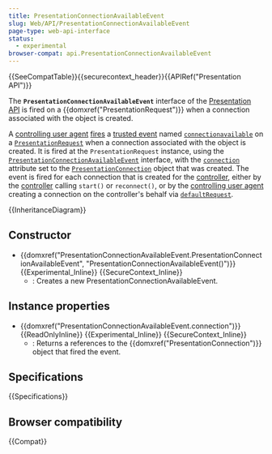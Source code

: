 ```yaml
---
title: PresentationConnectionAvailableEvent
slug: Web/API/PresentationConnectionAvailableEvent
page-type: web-api-interface
status:
  - experimental
browser-compat: api.PresentationConnectionAvailableEvent
---
```


{{SeeCompatTable}}{{securecontext_header}}{{APIRef("Presentation API")}}

The **`PresentationConnectionAvailableEvent`** interface of the [Presentation API](/en-US/docs/Web/API/Presentation_API) is fired on a {{domxref("PresentationRequest")}} when a connection associated with the object is created.

A [controlling user agent](https://www.w3.org/TR/presentation-api/#dfn-controlling-user-agent) [fires](https://www.w3.org/TR/presentation-api/#dfn-firing-an-event) a [trusted event](https://www.w3.org/TR/presentation-api/#dfn-trusted-event) named [`connectionavailable`](https://www.w3.org/TR/presentation-api/#dfn-connectionavailable) on a [`PresentationRequest`](https://www.w3.org/TR/presentation-api/#idl-def-presentationrequest) when a connection associated with the object is created. It is fired at the `PresentationRequest` instance, using the [`PresentationConnectionAvailableEvent`](https://www.w3.org/TR/presentation-api/#idl-def-presentationconnectionavailableevent) interface, with the [`connection`](https://www.w3.org/TR/presentation-api/#idl-def-presentationconnectionavailableevent-connection) attribute set to the [`PresentationConnection`](https://www.w3.org/TR/presentation-api/#idl-def-presentationconnection) object that was created. The event is fired for each connection that is created for the [controller](https://www.w3.org/TR/presentation-api/#dfn-controller), either by the [controller](https://www.w3.org/TR/presentation-api/#dfn-controller) calling `start()` or `reconnect()`, or by the [controlling user agent](https://www.w3.org/TR/presentation-api/#dfn-controlling-user-agent) creating a connection on the controller's behalf via [`defaultRequest`](https://www.w3.org/TR/presentation-api/#dom-presentation-defaultrequest).

{{InheritanceDiagram}}

## Constructor

- {{domxref("PresentationConnectionAvailableEvent.PresentationConnectionAvailableEvent", "PresentationConnectionAvailableEvent()")}} {{Experimental_Inline}} {{SecureContext_Inline}}
  - : Creates a new PresentationConnectionAvailableEvent.

## Instance properties

- {{domxref("PresentationConnectionAvailableEvent.connection")}} {{ReadOnlyInline}} {{Experimental_Inline}} {{SecureContext_Inline}}
  - : Returns a references to the {{domxref("PresentationConnection")}} object that fired the event.

## Specifications

{{Specifications}}

## Browser compatibility

{{Compat}}
